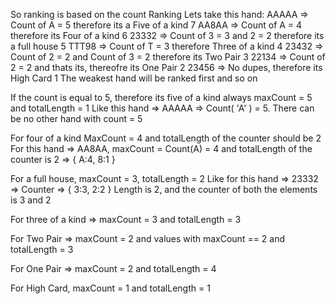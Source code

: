 So ranking is based on the count                                                  Ranking
Lets take this hand: AAAAA => Count of A = 5 therefore its a Five of a kind       7
AA8AA => Count of A = 4 therefore its Four of a kind                              6
23332 => Count of 3 = 3 and 2 = 2 therefore its a full house                      5
TTT98 => Count of T = 3 therefore Three of a kind                                 4
23432 => Count of 2 = 2 and Count of 3 = 2 therefore its Two Pair                 3
22134 => Count of 2 = 2 and thats its, thereofre its One Pair                     2
23456 => No dupes, therefore its High Card                                        1
The weakest hand will be ranked first and so on

If the count is equal to 5, therefore its five of a kind always
maxCount = 5 and totalLength = 1
Like this hand => AAAAA => Count( 'A' ) = 5. There can be no other hand with count = 5

For four of a kind
MaxCount = 4 and totalLength of the counter should be 2
For this hand => AA8AA, maxCount = Count(A) = 4 and totalLength of the counter is 2 => { A:4, 8:1 }

For a full house,
maxCount = 3, totalLength = 2
Like for this hand => 23332 => Counter => { 3:3, 2:2 } Length is 2, and the counter of both the elements is 3 and 2

For three of a kind => maxCount = 3 and totalLength = 3

For Two Pair => maxCount = 2 and values with maxCount == 2 and totalLength = 3

For One Pair => maxCount = 2 and totalLength = 4

For High Card, maxCount = 1 and totalLength = 1